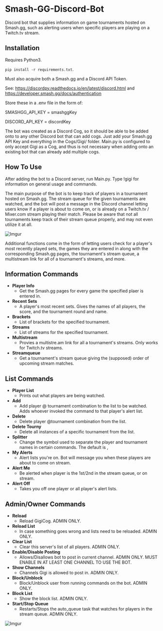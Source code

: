 # Smash-GG-Discord-Bot
Discord bot that supplies information on game tournaments hosted on Smash.gg, such as alerting users when specific players are playing on a Twitch.tv stream.

## Installation
Requires Python3.

`pip install -r requirements.txt`.

Must also acquire both a Smash.gg and a Discord API Token. 

See:
https://discordpy.readthedocs.io/en/latest/discord.html and https://developer.smash.gg/docs/authentication

Store these in a .env file in the form of:

SMASHGG_API_KEY = smashggKey

DISCORD_API_KEY = discordKey

The bot was created as a Discord Cog, so it should be able to be added onto to any other Discord bot that can add cogs. Just add your Smash.gg API Key and everything in the Cogs/Gigi/ folder. Main.py is configured to only accept Gigi as a Cog, and thus is not necessary when adding onto an existing bot that can already add multiple cogs.

## How To Use
After adding the bot to a Discord server, run Main.py. Type !gigi for information on general usage and commands.

The main purpose of the bot is to keep track of players in a tournament hosted on Smash.gg. The stream queue for the given tournaments are watched, and the bot will post a message in the Discord channel letting users know if a player is about to come on, or is already on a Twitch.tv / Mixer.com stream playing their match. Please be aware that not all tournaments keep track of their stream queue properly, and may not even utilize it at all.

![Imgur](https://i.imgur.com/Zp2fzmv.png)

Additional functions come in the form of letting users check for a player's most recently played sets, the games they are entered in along with the corresponding Smash.gg pages, the tournament's stream queue, a multistream link for all of a tournament's streams, and more.

## Information Commands
* **Player Info**
  * Get the Smash.gg pages for every game the specified plaer is entered in.
* **Recent Sets**
  * A player's most recent sets. Gives the names of all players, the score, and the tournament round and name.
* **Brackets**
  * List of brackets for the specified tournament.
* **Streams**
  * List of streams for the specified tournament.
* **Multistream**
  * Provies a multistre.am link for all a tournament's streams. Only works for Twitch.tv streams.
* **Streamqueue**
  * Get a tournament's stream queue giving the (supposed) order of upcoming stream matches.

## List Commands
* **Player List**
  * Prints out what players are being watched.
* **Add**
  * Add player @ tournament combination to the list to be watched. Adds whoever invoked the command to that player's alert list.
* **Delete**
  * Delete player @tournament combination from the list.
* **Delete Tourny**
  * Delete all instances of a specific tournament from the list.
* **Splitter**
  * Change the symbol used to separate the player and tournament names in certain commands. The default is ,
* **My Alerts**
  * Alert lists you're on. Bot will message you when these players are about to come on stream.
* **Alert Me**
  * Be alerted when player is the 1st/2nd in the stream queue, or on stream.
* **Alert Off**
  * Takes you off one player or all player's alert lists.
  
## Admin/Owner Commands
* **Reload**
  * Reload GigiCog. ADMIN ONLY.
* **Reload List**
  * In case something goes wrong and lists need to be reloaded. ADMIN ONLY.
* **Clear List**
  * Clear this server's list of all players. ADMIN ONLY.
* **Enable/Disable Posting**
  * Allows/Disallows bot to post in current channel. ADMIN ONLY. MUST ENABLE IN AT LEAST ONE CHANNEL TO USE THE BOT.
* **Show Channels**
  * Channels Gigi is allowed to post in. ADMIN ONLY.
* **Block/Unblock**
  * Block/Unblock user from running commands on the bot. ADMIN ONLY.
* **Block List**
  * Show the block list. ADMIN ONLY.
* **Start/Stop Queue**
  * Restarts/Stops the auto_queue task that watches for players in the stream queue. ADMIN ONLY.

![Imgur](https://i.imgur.com/Z4TffVD.png)
